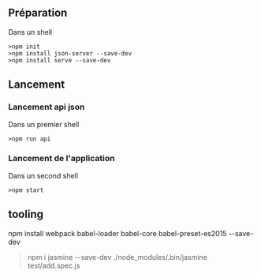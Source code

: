 ## Préparation

Dans un shell

```
>npm init
>npm install json-server --save-dev
>npm install serve --save-dev
```

## Lancement

### Lancement api json

Dans un premier shell

```
>npm run api
```

### Lancement de l'application

Dans un second shell

```
>npm start
```

## tooling

npm install webpack babel-loader babel-core babel-preset-es2015 --save-dev  

>npm i jasmine --save-dev 
>./node_modules/.bin/jasmine test/add.spec.js  